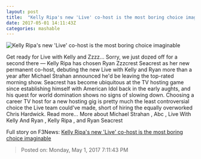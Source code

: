 ```yaml
---
layout: post
title:  "Kelly Ripa's new 'Live' co-host is the most boring choice imaginable"
date: 2017-05-01 14:11:43Z
categories: mashable
---
```


![Kelly Ripa's new 'Live' co-host is the most boring choice imaginable](http://i.amz.mshcdn.com/NS1FZ88OoGJ-jtYedfwY47G1-SU=/1200x630/2017%2F05%2F01%2F9f%2Fd998f1103d39472d84c51ab4bf7dcbcb.2a0d1.jpg)

Get ready for Live with Kelly and Zzzz... Sorry, we just dozed off for a second there — Kelly Ripa has chosen Ryan Zzzcrest Seacrest as her new permanent co-host, debuting the new Live with Kelly and Ryan more than a year after Michael Strahan announced he'd be leaving the top-rated morning show. Seacrest has become ubiquitous at the TV hosting game since establishing himself with American Idol back in the early aughts, and his quest for world domination shows no signs of slowing down. Choosing a career TV host for a new hosting gig is pretty much the least controversial choice the Live team could've made, short of hiring the equally overworked Chris Hardwick. Read more... More about Michael Strahan , Abc , Live With Kelly And Ryan , Kelly Ripa , and Ryan Seacrest


Full story on F3News: [Kelly Ripa's new 'Live' co-host is the most boring choice imaginable](http://www.f3nws.com/n/SVSqB)

> Posted on: Monday, May 1, 2017 7:11:43 PM
